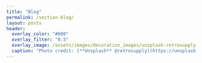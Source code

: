```yaml
---
title: "Blog"
permalink: /section-blog/
layout: posts
header:
  overlay_color: "#000"
  overlay_filter: "0.5"
  overlay_image: /assets/images/decoration_images/unsplash-retrosupply.jpg
  caption: "Photo credit: [**Unsplash** @retrosupply](https://unsplash.com/@retrosupply)"
---
```


